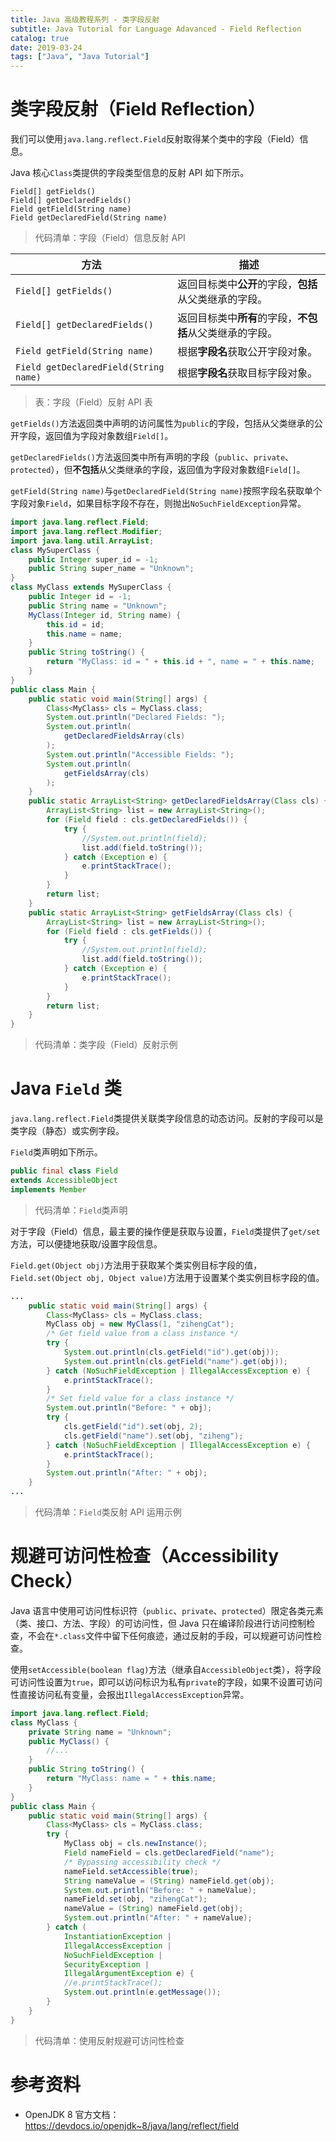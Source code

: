 ```yaml
---
title: Java 高级教程系列 - 类字段反射
subtitle: Java Tutorial for Language Adavanced - Field Reflection
catalog: true
date: 2019-03-24
tags: ["Java", "Java Tutorial"]
---
```


# 类字段反射（Field Reflection）

我们可以使用`java.lang.reflect.Field`反射取得某个类中的字段（Field）信息。

Java 核心`Class`类提供的字段类型信息的反射 API 如下所示。

```plain
Field[] getFields()
Field[] getDeclaredFields()
Field getField(String name)
Field getDeclaredField(String name)
```
> 代码清单：字段（Field）信息反射 API

| 方法                                  | 描述                                                     |
| --------------------------------------| -------------------------------------------------------- |
| `Field[] getFields()`                 | 返回目标类中**公开**的字段，**包括**从父类继承的字段。   |
| `Field[] getDeclaredFields()`         | 返回目标类中**所有**的字段，**不包括**从父类继承的字段。 |
| `Field getField(String name)`         | 根据**字段名**获取公开字段对象。                         |
| `Field getDeclaredField(String name)` | 根据**字段名**获取目标字段对象。                         |

> 表：字段（Field）反射 API 表

`getFields()`方法返回类中声明的访问属性为`public`的字段，包括从父类继承的公开字段，返回值为字段对象数组`Field[]`。

`getDeclaredFields()`方法返回类中所有声明的字段（`public`、`private`、`protected`），但**不包括**从父类继承的字段，返回值为字段对象数组`Field[]`。

`getField(String name)`与`getDeclaredField(String name)`按照字段名获取单个字段对象`Field`，如果目标字段不存在，则抛出`NoSuchFieldException`异常。

```java
import java.lang.reflect.Field;
import java.lang.reflect.Modifier;
import java.lang.util.ArrayList;
class MySuperClass {
    public Integer super_id = -1;
    public String super_name = "Unknown";
}
class MyClass extends MySuperClass {
    public Integer id = -1;
    public String name = "Unknown";
    MyClass(Integer id, String name) {
        this.id = id;
        this.name = name;
    }
    public String toString() {
        return "MyClass: id = " + this.id + ", name = " + this.name;
    }
}
public class Main {
    public static void main(String[] args) {
        Class<MyClass> cls = MyClass.class;
        System.out.println("Declared Fields: ");
        System.out.println(
            getDeclaredFieldsArray(cls)
        );
        System.out.println("Accessible Fields: ");
        System.out.println(
            getFieldsArray(cls)
        );
    }
    public static ArrayList<String> getDeclaredFieldsArray(Class cls) {
        ArrayList<String> list = new ArrayList<String>();
        for (Field field : cls.getDeclaredFields()) {
            try {
                //System.out.println(field);
                list.add(field.toString());
            } catch (Exception e) {
                e.printStackTrace();
            }
        }
        return list;
    }
    public static ArrayList<String> getFieldsArray(Class cls) {
        ArrayList<String> list = new ArrayList<String>();
        for (Field field : cls.getFields()) {
            try {
                //System.out.println(field);
                list.add(field.toString());
            } catch (Exception e) {
                e.printStackTrace();
            }
        }
        return list;
    }
}
```
> 代码清单：类字段（Field）反射示例

# Java `Field` 类

`java.lang.reflect.Field`类提供关联类字段信息的动态访问。反射的字段可以是类字段（静态）或实例字段。

`Field`类声明如下所示。

```java
public final class Field
extends AccessibleObject
implements Member
```
> 代码清单：`Field`类声明

对于字段（Field）信息，最主要的操作便是获取与设置，`Field`类提供了`get/set`方法，可以便捷地获取/设置字段信息。

`Field.get(Object obj)`方法用于获取某个类实例目标字段的值，`Field.set(Object obj, Object value)`方法用于设置某个类实例目标字段的值。

```java
...
    public static void main(String[] args) {
        Class<MyClass> cls = MyClass.class;
        MyClass obj = new MyClass(1, "zihengCat");
		/* Get field value from a class instance */
        try {
            System.out.println(cls.getField("id").get(obj));
            System.out.println(cls.getField("name").get(obj));
        } catch (NoSuchFieldException | IllegalAccessException e) {
            e.printStackTrace();
        }
		/* Set field value for a class instance */
        System.out.println("Before: " + obj);
        try {
            cls.getField("id").set(obj, 2);
            cls.getField("name").set(obj, "ziheng");
        } catch (NoSuchFieldException | IllegalAccessException e) {
            e.printStackTrace();
        }
        System.out.println("After: " + obj);
    }
...
```
> 代码清单：`Field`类反射 API 运用示例

# 规避可访问性检查（Accessibility Check）

Java 语言中使用可访问性标识符（`public`、`private`、`protected`）限定各类元素（类、接口、方法、字段）的可访问性，但 Java 只在编译阶段进行访问控制检查，不会在`*.class`文件中留下任何痕迹，通过反射的手段，可以规避可访问性检查。

使用`setAccessible(boolean flag)`方法（继承自`AccessibleObject`类），将字段可访问性设置为`true`，即可以访问标识为私有`private`的字段，如果不设置可访问性直接访问私有变量，会报出`IllegalAccessException`异常。

```java
import java.lang.reflect.Field;
class MyClass {
    private String name = "Unknown";
    public MyClass() {
        //...
    }
    public String toString() {
        return "MyClass: name = " + this.name;
    }
}
public class Main {
    public static void main(String[] args) {
        Class<MyClass> cls = MyClass.class;
        try {
            MyClass obj = cls.newInstance();
            Field nameField = cls.getDeclaredField("name");
            /* Bypassing accessibility check */
            nameField.setAccessible(true);
            String nameValue = (String) nameField.get(obj);
            System.out.println("Before: " + nameValue);
            nameField.set(obj, "zihengCat");
            nameValue = (String) nameField.get(obj);
            System.out.println("After: " + nameValue);
        } catch (
            InstantiationException |
            IllegalAccessException |
            NoSuchFieldException |
            SecurityException |
            IllegalArgumentException e) {
            //e.printStackTrace();
            System.out.println(e.getMessage());
        }
    }
}
```
> 代码清单：使用反射规避可访问性检查

# 参考资料

- OpenJDK 8 官方文档：https://devdocs.io/openjdk~8/java/lang/reflect/field

